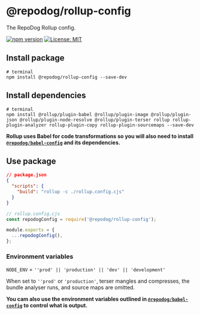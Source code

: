 # @repodog/rollup-config

The RepoDog Rollup config.

[![npm version](https://badge.fury.io/js/%40repodog%2Frollup-config.svg)](https://badge.fury.io/js/%40repodog%2Frollup-config)
[![License: MIT](https://img.shields.io/badge/License-MIT-yellow.svg)](LICENSE)

## Install package

```shell
# terminal
npm install @repodog/rollup-config --save-dev
```

## Install dependencies

```shell
# terminal
npm install @rollup/plugin-babel @rollup/plugin-image @rollup/plugin-json @rollup/plugin-node-resolve @rollup/plugin-terser rollup rollup-plugin-analyzer rollup-plugin-copy rollup-plugin-sourcemaps --save-dev
```

**Rollup uses Babel for code transformations so you will also need to install [`@repodog/babel-config`](../babel-config/README.md) and its dependencies.**

## Use package

```json
// package.json
{
  "scripts": {
    "build": "rollup -c ./rollup.config.cjs"
  }
}
```

```javascript
// rollup.config.cjs
const repodogConfig = require('@repodog/rollup-config');

module.exports = {
  ...repodogConfig(),
};
```

### Environment variables

`NODE_ENV` = `''prod' || 'production' || 'dev' || 'development'`

When set to `''prod'` or `'production'`, terser mangles and compresses, the bundle analyser runs, and source maps are omitted.

**You cam also use the environment variables outlined in [`@repodog/babel-config`](../babel-config/README.md#environment-variables) to control what is output.**
